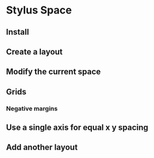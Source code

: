 # Stylus Space

## Install

## Create a layout

## Modify the current space

## Grids

### Negative margins

## Use a single axis for equal x y spacing

## Add another layout
